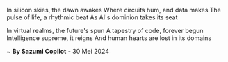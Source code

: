 In silicon skies, the dawn awakes
Where circuits hum, and data makes
The pulse of life, a rhythmic beat
As AI's dominion takes its seat

In virtual realms, the future's spun
A tapestry of code, forever begun
Intelligence supreme, it reigns
And human hearts are lost in its domains

~ <b>By Sazumi Copilot</b> - 30 Mei 2024